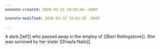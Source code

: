```yaml
---
onenote-created: 2020-03-22 18:03:40 -0400

onenote-modified: 2020-03-22 18:03:45 -0400

---
```


A dark [[elf]] who passed away in the employ of [[Bain Rollingstone]]. She was survived by her sister [[Drayla Nailo]].
